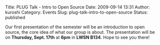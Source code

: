 Title: PLUG Talk - Intro to Open Source
Date: 2009-09-14 13:31
Author: kuroshi
Category: Events
Slug: plug-talk-intro-to-open-source
Status: published

Our first presentation of the semester will be an introduction to open
source, the core idea of what our group is about. The presentation will
be on **Thursday, Sept. 17th** at **6pm** in **LWSN B134**. Hope to see
you there!
